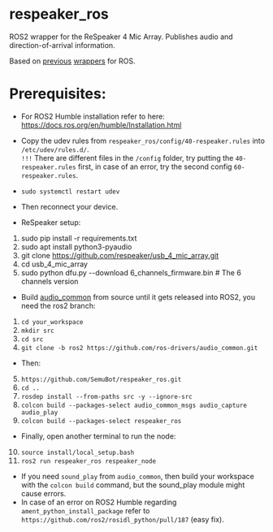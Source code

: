 # respeaker_ros

ROS2 wrapper for the ReSpeaker 4 Mic Array. Publishes audio and direction-of-arrival information. 

Based on [previous](https://github.com/furushchev/respeaker_ros) [wrappers](https://github.com/machinekoder/respeaker) for ROS. <br/>

# Prerequisites:
* For ROS2 Humble installation refer to here: <br/>
https://docs.ros.org/en/humble/Installation.html

* Copy the udev rules from `respeaker_ros/config/40-respeaker.rules` into `/etc/udev/rules.d/`. <br/>
`!!!` There are different files in the `/config` folder, try putting the `40-respeaker.rules` first, in case of an error, try the second config `60-respeaker.rules`. <br/>

* ```sudo systemctl restart udev``` <br/>
* Then reconnect your device. <br/>

* ReSpeaker setup:
1. sudo pip install -r requirements.txt
2. sudo apt install python3-pyaudio
3. git clone https://github.com/respeaker/usb_4_mic_array.git
4. cd usb_4_mic_array
5. sudo python dfu.py --download 6_channels_firmware.bin  # The 6 channels version 


* Build [audio_common](https://github.com/ros-drivers/audio_common) from source until it gets released into ROS2, you need the ros2 branch: <br/>
1.  ```cd your_workspace```<br/>
2.  ```mkdir src```<br/>
3.  ```cd src```<br/>
4.  ```git clone -b ros2 https://github.com/ros-drivers/audio_common.git```  <br/>



* Then: <br/>
5.  ```https://github.com/SemuBot/respeaker_ros.git``` <br/>
6.  ```cd ..``` <br/>
7.  ```rosdep install --from-paths src -y --ignore-src``` <br/>
8.  ```colcon build --packages-select audio_common_msgs audio_capture audio_play``` <br/>
9.  ```colcon build --packages-select respeaker_ros``` <br/>



* Finally, open another terminal to run the node: <br/>
10.  ```source install/local_setup.bash``` <br/>
11.  ```ros2 run respeaker_ros respeaker_node``` <br/>

* If you need `sound_play` from `audio_common`, then build your workspace with the `colcon build` command, but the sound_play module might cause errors. <br/>
* In case of an error on ROS2 Humble regarding `ament_python_install_package` refer to `https://github.com/ros2/rosidl_python/pull/187` (easy fix).

